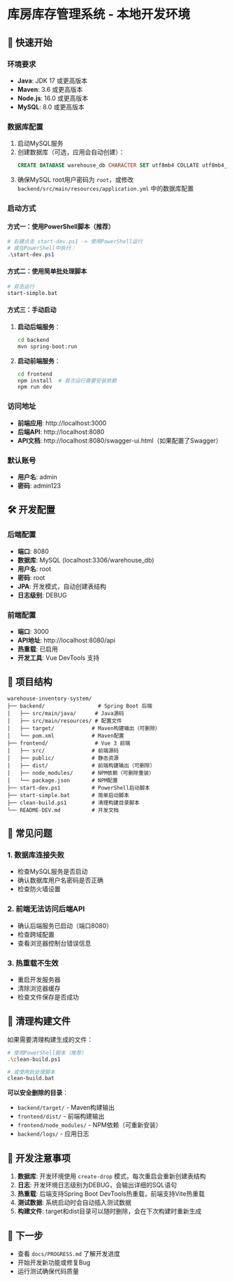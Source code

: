 # 库房库存管理系统 - 本地开发环境

## 🚀 快速开始

### 环境要求

- **Java**: JDK 17 或更高版本
- **Maven**: 3.6 或更高版本
- **Node.js**: 16.0 或更高版本
- **MySQL**: 8.0 或更高版本

### 数据库配置

1. 启动MySQL服务
2. 创建数据库（可选，应用会自动创建）：
   ```sql
   CREATE DATABASE warehouse_db CHARACTER SET utf8mb4 COLLATE utf8mb4_unicode_ci;
   ```
3. 确保MySQL root用户密码为 `root`，或修改 `backend/src/main/resources/application.yml` 中的数据库配置

### 启动方式

#### 方式一：使用PowerShell脚本（推荐）
```powershell
# 右键点击 start-dev.ps1 -> 使用PowerShell运行
# 或在PowerShell中执行：
.\start-dev.ps1
```

#### 方式二：使用简单批处理脚本
```bash
# 双击运行
start-simple.bat
```

#### 方式三：手动启动

1. **启动后端服务**：
   ```bash
   cd backend
   mvn spring-boot:run
   ```

2. **启动前端服务**：
   ```bash
   cd frontend
   npm install  # 首次运行需要安装依赖
   npm run dev
   ```

### 访问地址

- **前端应用**: http://localhost:3000
- **后端API**: http://localhost:8080
- **API文档**: http://localhost:8080/swagger-ui.html（如果配置了Swagger）

### 默认账号

- **用户名**: admin
- **密码**: admin123

## 🛠️ 开发配置

### 后端配置

- **端口**: 8080
- **数据库**: MySQL (localhost:3306/warehouse_db)
- **用户名**: root
- **密码**: root
- **JPA**: 开发模式，自动创建表结构
- **日志级别**: DEBUG

### 前端配置

- **端口**: 3000
- **API地址**: http://localhost:8080/api
- **热重载**: 已启用
- **开发工具**: Vue DevTools 支持

## 📁 项目结构

```
warehouse-inventory-system/
├── backend/                 # Spring Boot 后端
│   ├── src/main/java/      # Java源码
│   ├── src/main/resources/ # 配置文件
│   ├── target/            # Maven构建输出（可删除）
│   └── pom.xml            # Maven配置
├── frontend/               # Vue 3 前端
│   ├── src/               # 前端源码
│   ├── public/            # 静态资源
│   ├── dist/              # 前端构建输出（可删除）
│   ├── node_modules/      # NPM依赖（可删除重装）
│   └── package.json       # NPM配置
├── start-dev.ps1          # PowerShell启动脚本
├── start-simple.bat       # 简单启动脚本
├── clean-build.ps1        # 清理构建目录脚本
└── README-DEV.md          # 开发文档
```

## 🔧 常见问题

### 1. 数据库连接失败
- 检查MySQL服务是否启动
- 确认数据库用户名密码是否正确
- 检查防火墙设置

### 2. 前端无法访问后端API
- 确认后端服务已启动（端口8080）
- 检查跨域配置
- 查看浏览器控制台错误信息

### 3. 热重载不生效
- 重启开发服务器
- 清除浏览器缓存
- 检查文件保存是否成功

## 🧹 清理构建文件

如果需要清理构建生成的文件：

```bash
# 使用PowerShell脚本（推荐）
.\clean-build.ps1

# 或使用批处理脚本
clean-build.bat
```

**可以安全删除的目录**：
- `backend/target/` - Maven构建输出
- `frontend/dist/` - 前端构建输出
- `frontend/node_modules/` - NPM依赖（可重新安装）
- `backend/logs/` - 应用日志

## 📝 开发注意事项

1. **数据库**: 开发环境使用 `create-drop` 模式，每次重启会重新创建表结构
2. **日志**: 开发环境日志级别为DEBUG，会输出详细的SQL语句
3. **热重载**: 后端支持Spring Boot DevTools热重载，前端支持Vite热重载
4. **测试数据**: 系统启动时会自动插入测试数据
5. **构建文件**: target和dist目录可以随时删除，会在下次构建时重新生成

## 🎯 下一步

- 查看 `docs/PROGRESS.md` 了解开发进度
- 开始开发新功能或修复Bug
- 运行测试确保代码质量
